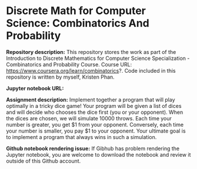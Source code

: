 # Discrete Math for Computer Science: Combinatorics And Probability

__Repository description:__ This repository stores the work as part of the Introduction to Discrete Mathematics for Computer Science Specialization - Combinatorics and Probability Course. Course URL: https://www.coursera.org/learn/combinatorics?. Code included in this repository is written by myself, Kristen Phan.

__Jupyter notebook URL:__ 

__Assignment description:__ Implement together a program that will play optimally in a tricky dice game! Your program will be given a list of dices and will decide who chooses the dice first (you or your opponent). When the dices are chosen, we will simulate 10000 throws. Each time your number is greater, you get $1 from your opponent. Conversely, each time your number is smaller, you pay $1 to your opponent. Your ultimate goal is to implement a program that always wins in such a simulation. 

__Github notebook rendering issue:__ If Gibhub has problem rendering the Jupyter notebook, you are welcome to download the notebook and review it outside of this Github account.
